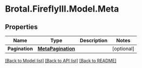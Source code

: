 # Brotal.FireflyIII.Model.Meta

## Properties

Name | Type | Description | Notes
------------ | ------------- | ------------- | -------------
**Pagination** | [**MetaPagination**](MetaPagination.md) |  | [optional] 

[[Back to Model list]](../../README.md#documentation-for-models) [[Back to API list]](../../README.md#documentation-for-api-endpoints) [[Back to README]](../../README.md)

